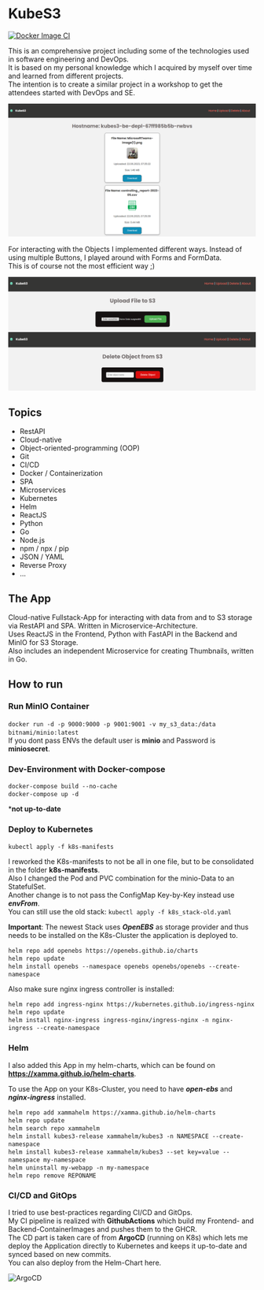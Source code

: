 # KubeS3

[![Docker Image CI](https://github.com/xamma/KubeS3/actions/workflows/docker-image.yml/badge.svg)](https://github.com/xamma/KubeS3/actions/workflows/docker-image.yml)

This is an comprehensive project including some of the technologies used in software
engineering and DevOps.  
It is based on my personal knowledge which I acquired by myself over time and learned from different projects.  
The intention is to create a similar project in a workshop to get the attendees started with DevOps and SE. 

![Home](assets/Homeview.png)

For interacting with the Objects I implemented different ways. Instead of using multiple Buttons, I played around with Forms and FormData.  
This is of course not the most efficient way ;)

![Upload](assets/Upload.png)
![Delete](assets/Delete.png)

## Topics
- RestAPI  
- Cloud-native  
- Object-oriented-programming (OOP)  
- Git  
- CI/CD  
- Docker / Containerization  
- SPA  
- Microservices  
- Kubernetes  
- Helm  
- ReactJS  
- Python  
- Go  
- Node.js  
- npm / npx / pip  
- JSON / YAML  
- Reverse Proxy  
- ...

## The App
Cloud-native Fullstack-App for interacting with data from and to S3 storage via RestAPI and SPA. Written in Microservice-Architecture.  
Uses ReactJS in the Frontend, Python with FastAPI in the Backend and MinIO for S3 Storage.  
Also includes an independent Microservice for creating Thumbnails, written in Go.  

## How to run

### Run MinIO Container
```docker run -d -p 9000:9000 -p 9001:9001 -v my_s3_data:/data bitnami/minio:latest```  
If you dont pass ENVs the default user is **minio** and Password is **miniosecret**.

### Dev-Environment with Docker-compose
```
docker-compose build --no-cache
docker-compose up -d
```
***not up-to-date**

### Deploy to Kubernetes

```kubectl apply -f k8s-manifests```  

I reworked the K8s-manifests to not be all in one file, but to be consolidated in the folder **k8s-manifests**.  
Also I changed the Pod and PVC combination for the minio-Data to an StatefulSet.  
Another change is to not pass the ConfigMap Key-by-Key instead use ***envFrom***.  
You can still use the old stack: ```kubectl apply -f k8s_stack-old.yaml```  

**Important**: The newest Stack uses ***OpenEBS*** as storage provider and thus needs to be installed on the K8s-Cluster the application is deployed to.  
```
helm repo add openebs https://openebs.github.io/charts
helm repo update
helm install openebs --namespace openebs openebs/openebs --create-namespace
```

Also make sure nginx ingress controller is installed:  
```
helm repo add ingress-nginx https://kubernetes.github.io/ingress-nginx
helm repo update
helm install nginx-ingress ingress-nginx/ingress-nginx -n nginx-ingress --create-namespace
```

### Helm
I also added this App in my helm-charts, which can be found on **https://xamma.github.io/helm-charts**.  

To use the App on your K8s-Cluster, you need to have ***open-ebs*** and ***nginx-ingress*** installed.  
```
helm repo add xammahelm https://xamma.github.io/helm-charts
helm repo update
helm search repo xammahelm
helm install kubes3-release xammahelm/kubes3 -n NAMESPACE --create-namespace
helm install kubes3-release xammahelm/kubes3 --set key=value --namespace my-namespace
helm uninstall my-webapp -n my-namespace
helm repo remove REPONAME
```

### CI/CD and GitOps
I tried to use best-practices regarding CI/CD and GitOps.  
My CI pipeline is realized with **GithubActions** which build my Frontend- and Backend-ContainerImages and pushes them to the GHCR.  
The CD part is taken care of from **ArgoCD** (running on K8s) which lets me deploy the Application directly to Kubernetes and keeps
it up-to-date and synced based on new commits.  
You can also deploy from the Helm-Chart here.  

![ArgoCD](assets/Argo.png)